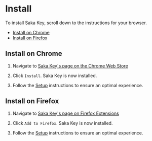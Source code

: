 # Install

To install Saka Key, scroll down to the instructions for your browser.

* [Install on Chrome]()
* [Install on Firefox]()

## Install on Chrome

1. Navigate to [Saka Key's page on the Chrome Web Store](https://chrome.google.com/webstore/detail/saka-key/hhhpdkekipnbloiiiiaokibebpdpakdp)

2. Click `Install`. Saka Key is now installed.

3. Follow the [Setup](/tutorial/setup.md) instructions to ensure an optimal experience.

## Install on Firefox

1. Navigate to [Saka Key's page on Firefox Extensions](https://addons.mozilla.org/en-US/firefox/addon/saka-key/)

2. Click `Add to Firefox`. Saka Key is now installed.

3. Follow the [Setup](/tutorial/setup.md) instructions to ensure an optimal experience.
